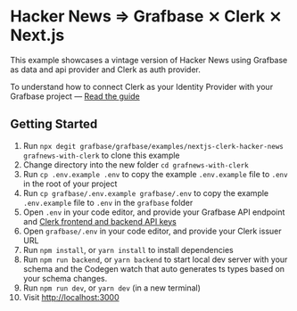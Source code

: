 # Hacker News => Grafbase ⨯ Clerk ⨯ Next.js

This example showcases a vintage version of Hacker News using Grafbase as data and api provider and Clerk as auth provider.

To understand how to connect Clerk as your Identity Provider with your Grafbase project &mdash; [Read the guide](https://grafbase.com/guides/using-clerk-as-your-identity-provider-with-grafbase)

## Getting Started

1. Run `npx degit grafbase/grafbase/examples/nextjs-clerk-hacker-news grafnews-with-clerk` to clone this example
2. Change directory into the new folder `cd grafnews-with-clerk`
3. Run `cp .env.example .env` to copy the example `.env.example` file to `.env` in the root of your project
4. Run `cp grafbase/.env.example grafbase/.env` to copy the example `.env.example` file to `.env` in the `grafbase` folder
5. Open `.env` in your code editor, and provide your Grafbase API endpoint and [Clerk frontend and backend API keys](https://dashboard.clerk.dev/last-active?path=api-keys)
6. Open `grafbase/.env` in your code editor, and provide your Clerk issuer URL
7. Run `npm install`, or `yarn install` to install dependencies
8. Run `npm run backend`, or `yarn backend` to start local dev server with your schema and the Codegen watch that auto generates ts types based on your schema changes.
9. Run `npm run dev`, or `yarn dev` (in a new terminal)
10. Visit [http://localhost:3000](http://localhost:3000)









